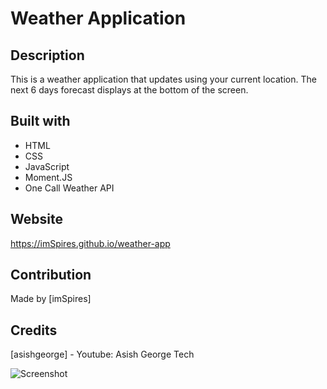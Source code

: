 # Weather Application

## Description
This is a weather application that updates using your current location. The next 6 days forecast displays at the bottom of the screen.

## Built with
* HTML
* CSS
* JavaScript
* Moment.JS
* One Call Weather API

## Website
https://imSpires.github.io/weather-app

## Contribution
Made by [imSpires]

## Credits
[asishgeorge] - Youtube: Asish George Tech

![Screenshot](assets/images/screenshot.png?raw=true)